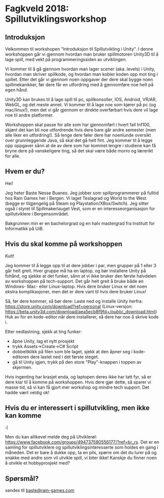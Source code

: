 # Fagkveld 2018: Spillutviklingsworkshop

## Introduksjon
Velkommen til workshopen "Introduksjon til Spillutvikling i Unity".
I denne workshoppen går vi gjennom hvordan man bruker spillmotoren Unity3D til å lage spill, med vekt på programmeringssiden av utviklingen. 

Vi kommer til å gå gjennom hvordan man lager scener (aka. levels) i Unity, hvordan man skriver spillkode, og hvordan man kobler koden opp mot ting i spillet. Etter det går vi gjennom noen oppgaver der dere skal bygge noen spillmekanikker, før dere får en utfordring med å gjennomføre noe helt på egen hånd.

Unity3D kan brukes til å lage spill til pc, spillkonsoller, IOS, Android, VR/AR, WebGL, og det meste annet. Vi kommer til å lage noe som kjører på pc (og mac/linux!), men det vi går gjennom er direkte overførbart hvis dere vil lage noe til andre platformer.

Workshoppen skal passe for alle som har gjennomført i hvert fall Inf100, skjønt det kan bli noe utfordrende hvis dere bare går andre semester (men alle liker en utfordring!). Så lenge dere føler dere har noenlunde oversikt over grunnleggende Java, så skal det gå helt fint. Jeg kommer til å legge opp oppgaver sånn at de av dere som har kommet lengre i studiene kan få bryne dere på vanskeligere ting, så det skal være både morro og lærerikt for alle.

## Hvem er du?
Hei!

Jeg heter Baste Nesse Buanes. Jeg jobber som spillprogrammerer på fulltid hos Rain Games her i Bergen. Vi laget Teslagrad og World to the West (begge er tilgjengelig på Steam og Playstation/XBox/Switch). Jeg sitter også i styret til Spillmakerlauget Vest, som er en interesseorganisasjon for spillutviklere i Bergensområdet. 

Bakgrunnen min er en bachelorgrad og en halv mastergrad fra Institutt for Informatikk på UiB.

## Hvis du skal komme på workshoppen
Kult!

Jeg kommer til å legge opp til at dere jobber i par, men grupper på 1 eller 3 går helt greit. Hver gruppe må ha en laptop, og bør installere Unity på fohånd, og sjekke at det funker, sånn at vi ikke bruker den første halvdelen av workshoppen på tech-support.
Det går helt greit å bruke både en Windows- Mac- eller Linux-laptop. Hvis dere bruker Linux er det noen ekstra komplikasjoner, men det er dere vant til hvis dere bruker Linux!

Så, før dere kommer, så bør dere:
Laste ned og installe Unity herfra: https://store.unity.com/download?ref=personal
(Linux-versjon: https://beta.unity3d.com/download/aea5ecb8f9fd+/public_download.html)
Huk av for en kode-editor når dere installerer, så dere har noe å skrive kode i. 

Etter nedlastning, sjekk at ting funker:
- åpne Unity, lag et nytt prosjekt
- trykk Assets->Create->C# Script
- dobbeltklikk på filen som ble laget, sjekk at den åpner seg i kode-editoren dere lastet ned i det første steget.
- gå til Unity igjen, trykk på den store "Play"-knappen i toppen av skjermen.

Hvis ingenting har krasjet enda, og laptopen deres ikke har tatt fyr, så er dere klar til å komme på workshoppen. Hvis dere gjør dette, så sparer vi masse tid, så vi kan få gjort mer workshop og mindre tech support. Det hadde vært veldig ok!

## Hvis du er interessert i spillutvikling, men ikke kan komme
:(

Men du kan allikevel melde deg på Utviklerøl: https://www.facebook.com/groups/494737580556177/?ref=br_rs. Det er en samling for spillutviklere og spillutviklingsinteresserte som holdes en gang i måneden. Det er bare å dukke opp, ta en pils, spørre om det du lurer på og snakke med andre som vil utvikle spill, vi biter ikke! Kanskje du finner noen å utvikle et hobbyprosjekt med?

## Spørsmål?
sendes til baste@rain-games.com
